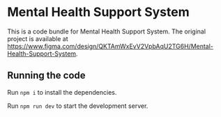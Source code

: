
  # Mental Health Support System

  This is a code bundle for Mental Health Support System. The original project is available at https://www.figma.com/design/QKTAmWxEvV2VpbAqU2TG6H/Mental-Health-Support-System.

  ## Running the code

  Run `npm i` to install the dependencies.

  Run `npm run dev` to start the development server.
  